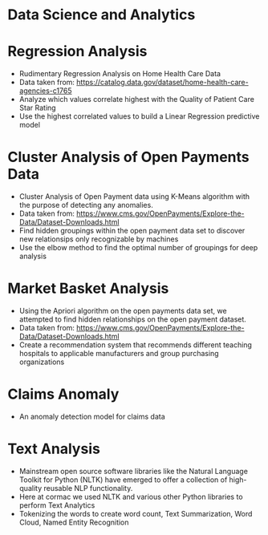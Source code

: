 # Data Science and Analytics

# Regression Analysis

- Rudimentary Regression Analysis on Home Health Care Data
- Data taken from: https://catalog.data.gov/dataset/home-health-care-agencies-c1765
- Analyze which values correlate highest with the Quality of Patient Care Star Rating
- Use the highest correlated values to build a Linear Regression predictive model

# Cluster Analysis of Open Payments Data
- Cluster Analysis of Open Payment data using K-Means algorithm with the purpose of detecting any anomalies.
- Data taken from: https://www.cms.gov/OpenPayments/Explore-the-Data/Dataset-Downloads.html
- Find hidden groupings within the open payment data set to discover new relationsips only recognizable by machines
- Use the elbow method to find the optimal number of groupings for deep analysis

# Market Basket Analysis
- Using the Apriori algorithm on the open payments data set, we attempted to find hidden relationships on the open payment dataset.
- Data taken from: https://www.cms.gov/OpenPayments/Explore-the-Data/Dataset-Downloads.html
- Create a recommendation system that recommends different teaching hospitals to applicable manufacturers and group purchasing organizations

# Claims Anomaly
- An anomaly detection model for claims data

# Text Analysis

- Mainstream open source software libraries like the Natural Language Toolkit for Python (NLTK) have emerged to offer a collection of high-quality reusable NLP functionality. 
- Here at cormac we used NLTK and various other Python libraries to perform Text Analytics
- Tokenizing the words to create word count, Text Summarization, Word Cloud, Named Entity Recognition
